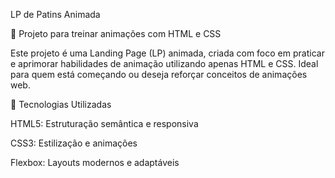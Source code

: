  LP de Patins Animada

🎨 Projeto para treinar animações com HTML e CSS

Este projeto é uma Landing Page (LP) animada, criada com foco em praticar e aprimorar habilidades de animação utilizando apenas HTML e CSS. Ideal para quem está começando ou deseja reforçar conceitos de animações web.

🚀 Tecnologias Utilizadas

HTML5: Estruturação semântica e responsiva

CSS3: Estilização e animações

Flexbox: Layouts modernos e adaptáveis
